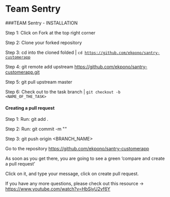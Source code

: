 # Team Sentry


###TEAM Sentry - INSTALLATION

Step 1: Click on Fork at the top right corner

Step 2: Clone your forked repository

Step 3: cd into the cloned folded | <code>cd https://github.com/ekpono/santry-customerapp</code>

Step 4: git remote add upstream https://github.com/ekpono/santry-customerapp.git

Step 5: git pull upstream master

Step 6: Check out to the task branch | <code>git checkout -b <NAME_OF_THE_TASK></code>


#### Creating a pull request

Step 1: Run: git add .

Step 2: Run: git commit -m "<COMMIT MESSAGE>"

Step 3: git push origin <BRANCH_NAME>

Go to the repository https://github.com/ekpono/santry-customerapp

As soon as you get there, you are going to see a green ‘compare and create a pull request’

Click on it, and type your message, click on create pull request.

If you have any more questions, please check out this resource -> https://www.youtube.com/watch?v=HbSjyU2vf6Y
